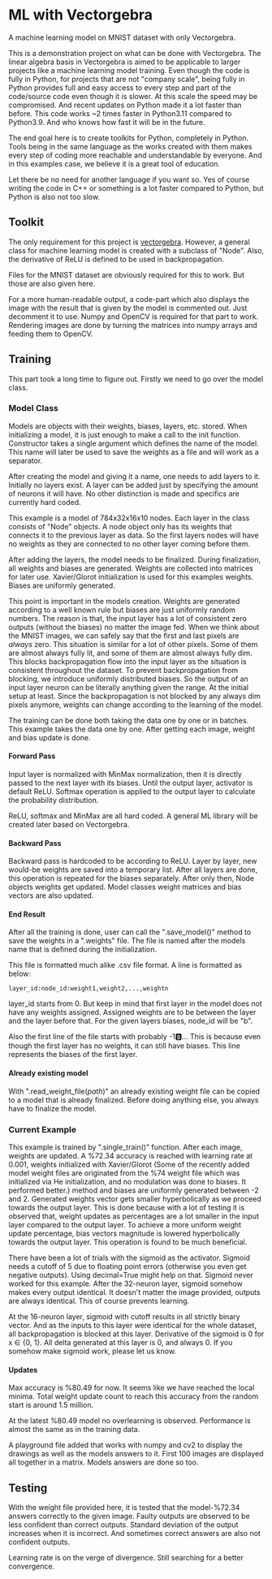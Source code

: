 # ML with Vectorgebra

A machine learning model on MNIST dataset with only Vectorgebra.

This is a demonstration project on what can be done with Vectorgebra.
The linear algebra basis in Vectorgebra is aimed to be applicable to
larger projects like a machine learning model training. Even though
the code is fully in Python, for projects that are not "company scale",
being fully in Python provides full and easy access to every step and
part of the code/source code even though it is slower. At this scale
the speed may be compromised. And recent updates on Python made it a
lot faster than before. This code works ~2 times faster in Python3.11 
compared to Python3.9. And who knows how fast it will be in the future.

The end goal here is to create toolkits for Python, completely in Python.
Tools being in the same language as the works created with them makes every
step of coding more reachable and understandable by everyone. And in this
examples case, we believe it is a great tool of education. 

Let there be no need for another language if you want so. Yes of course 
writing the code in C++ or something is a lot faster compared to Python, 
but Python is also not too slow. 

## Toolkit

The only requirement for this project is [vectorgebra](https://pypi.org/project/vectorgebra/).
However, a general class for machine learning model is created with a subclass of "Node".
Also, the derivative of ReLU is defined to be used in backpropagation.

Files for the MNIST dataset are obviously required for this to work. But those 
are also given here.

For a more human-readable output, a code-part which also displays the
image with the result that is given by the model is commented out. Just
decomment it to use. Numpy and OpenCV is required for that part to work.
Rendering images are done by turning the matrices into numpy arrays and
feeding them to OpenCV.

## Training

This part took a long time to figure out. Firstly we need to go over the model class.

### Model Class

Models are objects with their weights, biases, layers, etc. stored. When
initializing a model, it is just enough to make a call to the init function.
Constructor takes a single argument which defines the name of the model.
This name will later be used to save the weights as a file and will work
as a separator.

After creating the model and giving it a name, one needs to add layers to it.
Initially no layers exist. A layer can be added just by specifying the amount
of neurons it will have. No other distinction is made and specifics are currently
hard coded.

This example is a model of 784x32x16x10 nodes. Each layer in the class consists of
"Node" objects. A node object only has its weights that connects it to the previous
layer as data. So the first layers nodes will have no weights as they are connected
to no other layer coming before them.

After adding the layers, the model needs to be finalized. During finalization, all
weights and biases are generated. Weights are collected into matrices for later use.
Xavier/Glorot initialization is used for this examples weights. Biases are uniformly
generated.

This point is important in the models creation. Weights are generated according to
a well known rule but biases are just uniformly random numbers. The reason is that, 
the input layer has a lot of consistent zero outputs (without the biases) no matter
the image fed. When we think about the MNIST images, we can safely say that the first
and last pixels are _always_ zero. This situation is similar for a lot of other pixels.
Some of them are almost always fully lit, and some of them are almost always fully dim.
This blocks backpropagation flow into the input layer as the situation is consistent
throughout the dataset. To prevent backpropagation from blocking, we introduce uniformly
distributed biases. So the output of an input layer neuron can be literally anything
given the range. At the initial setup at least. Since the backpropagation is not
blocked by any always dim pixels anymore, weights can change according to the learning
of the model.

The training can be done both taking the data one by one or in batches. This example
takes the data one by one. After getting each image, weight and bias update is done.

#### Forward Pass

Input layer is normalized with MinMax normalization, then it is directly passed to the
next layer with its biases. Until the output layer, activator is default ReLU. Softmax
operation is applied to the output layer to calculate the probability distribution.

ReLU, softmax and MinMax are all hard coded. A general ML library will be created later
based on Vectorgebra.

#### Backward Pass

Backward pass is hardcoded to be according to ReLU. Layer by layer, new would-be weights 
are saved into a temporary list. After all layers are done, this operation is repeated
for the biases separately. After only then, Node objects weights get updated. Model
classes weight matrices and bias vectors are also updated.

#### End Result

After all the training is done, user can call the ".save_model()" method to save the weights
in a ".weights" file. The file is named after the models name that is defined during the
initialization.

This file is formatted much alike .csv file format. A line is formatted as below:

`layer_id:node_id:weight1,weight2,...,weightn`

layer_id starts from 0. But keep in mind that first layer in the model does not have
any weights assigned. Assigned weights are to be between the layer and the layer before
that. For the given layers biases, node_id will be "b". 

Also the first line of the file starts with probably -1:b:... This is because
even though the first layer has no weights, it can still have biases. This line represents
the biases of the first layer.

#### Already existing model

With ".read_weight_file(_path_)" an already existing weight file can be copied to a model
that is already finalized. Before doing anything else, you always have to finalize the model.

### Current Example

This example is trained by ".single_train()" function. After each image, weights are updated.
A %72.34 accuracy is reached with learning rate at 0.001, weights initialized with Xavier/Glorot
(Some of the recently added model weight files are originated from the %74 weight file which was
initialized via He initialization, and no modulation was done to biases. It performed better.)
method and biases are uniformly generated between -2 and 2. Generated weights vector gets smaller
hyperbolically as we proceed towards the output layer. This is done because with a lot of testing
it is observed that, weight updates as percentages are a lot smaller in the input layer compared to
the output layer. To achieve a more uniform weight update percentage, bias vectors magnitude is 
lowered hyperbolically towards the output layer. This operation is found to be much beneficial.

There have been a lot of trials with the sigmoid as the activator. Sigmoid needs a cutoff of 5
due to floating point errors (otherwise you even get negative outputs). Using decimal=True 
might help on that. Sigmoid never worked for this example. After the 32-neuron layer, sigmoid 
somehow makes every output identical. It doesn't matter the image provided, outputs are always 
identical. This of course prevents learning. 

At the 16-neuron layer, sigmoid with cutoff results in all strictly binary vector. And as the
inputs to this layer were identical for the whole dataset, all backpropagation is blocked at
this layer. Derivative of the sigmoid is 0 for x ∈ {0, 1}. All delta generated at this layer is
0, and always 0. If you somehow make sigmoid work, please let us know.

#### Updates

Max accuracy is %80.49 for now. It seems like we have reached the local minima. Total weight 
update count to reach this accuracy from the random start is around 1.5 million.

At the latest %80.49 model no overlearning is observed. Performance is almost the same as in 
the training data.

A playground file added that works with numpy and cv2 to display the drawings as well as the
models answers to it. First 100 images are displayed all together in a matrix. Models answers
are done so too.

## Testing

With the weight file provided here, it is tested that the model-%72.34 answers correctly to the
given image. Faulty outputs are observed to be less confident than correct outputs. Standard 
deviation of the output increases when it is incorrect. And sometimes correct answers are also
not confident outputs. 

Learning rate is on the verge of divergence. Still searching for a better convergence.





